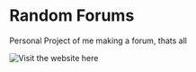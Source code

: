 # Random Forums

Personal Project of me making a forum, thats all

![Visit the website here](https://qngg.github.io/rnd-forum/)